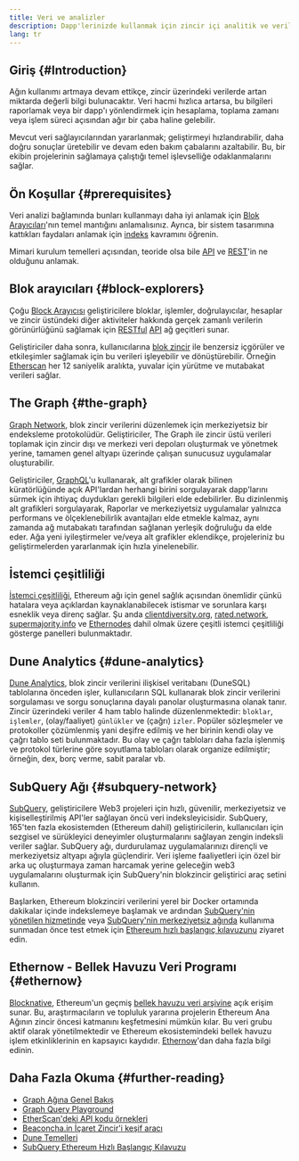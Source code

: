 ```yaml
---
title: Veri ve analizler
description: Dapp'lerinizde kullanmak için zincir içi analitik ve veriler nasıl elde edilir
lang: tr
---
```


## Giriş {#Introduction}

Ağın kullanımı artmaya devam ettikçe, zincir üzerindeki verilerde artan miktarda değerli bilgi bulunacaktır. Veri hacmi hızlıca artarsa, bu bilgileri raporlamak veya bir dapp'ı yönlendirmek için hesaplama, toplama zamanı veya işlem süreci açısından ağır bir çaba haline gelebilir.

Mevcut veri sağlayıcılarından yararlanmak; geliştirmeyi hızlandırabilir, daha doğru sonuçlar üretebilir ve devam eden bakım çabalarını azaltabilir. Bu, bir ekibin projelerinin sağlamaya çalıştığı temel işlevselliğe odaklanmalarını sağlar.

## Ön Koşullar {#prerequisites}

Veri analizi bağlamında bunları kullanmayı daha iyi anlamak için [Blok Arayıcıları](/developers/docs/data-and-analytics/block-explorers/)'nın temel mantığını anlamalısınız. Ayrıca, bir sistem tasarımına kattıkları faydaları anlamak için [indeks](/glossary/#index) kavramını öğrenin.

Mimari kurulum temelleri açısından, teoride olsa bile [API](https://www.wikipedia.org/wiki/API) ve [REST](https://www.wikipedia.org/wiki/Representational_state_transfer)'in ne olduğunu anlamak.

## Blok arayıcıları {#block-explorers}

Çoğu [Block Arayıcısı](/developers/docs/data-and-analytics/block-explorers/) geliştiricilere bloklar, işlemler, doğrulayıcılar, hesaplar ve zincir üstündeki diğer aktiviteler hakkında gerçek zamanlı verilerin görünürlüğünü sağlamak için [RESTful](https://www.wikipedia.org/wiki/Representational_state_transfer) [API](https://www.wikipedia.org/wiki/API) ağ geçitleri sunar.

Geliştiriciler daha sonra, kullanıcılarına [blok zincir](/glossary/#blockchain) ile benzersiz içgörüler ve etkileşimler sağlamak için bu verileri işleyebilir ve dönüştürebilir. Örneğin [Etherscan](https://etherscan.io) her 12 saniyelik aralıkta, yuvalar için yürütme ve mutabakat verileri sağlar.

## The Graph {#the-graph}

[Graph Network](https://thegraph.com/), blok zincir verilerini düzenlemek için merkeziyetsiz bir endeksleme protokolüdür. Geliştiriciler, The Graph ile zincir üstü verileri toplamak için zincir dışı ve merkezi veri depoları oluşturmak ve yönetmek yerine, tamamen genel altyapı üzerinde çalışan sunucusuz uygulamalar oluşturabilir.

Geliştiriciler, [GraphQL](https://graphql.org/)'u kullanarak, alt grafikler olarak bilinen küratörlüğünde açık API'lardan herhangi birini sorgulayarak dapp'larını sürmek için ihtiyaç duydukları gerekli bilgileri elde edebilirler. Bu dizinlenmiş alt grafikleri sorgulayarak, Raporlar ve merkeziyetsiz uygulamalar yalnızca performans ve ölçeklenebilirlik avantajları elde etmekle kalmaz, aynı zamanda ağ mutabakatı tarafından sağlanan yerleşik doğruluğu da elde eder. Ağa yeni iyileştirmeler ve/veya alt grafikler eklendikçe, projeleriniz bu geliştirmelerden yararlanmak için hızla yinelenebilir.

## İstemci çeşitliliği

[İstemci çeşitliliği](/developers/docs/nodes-and-clients/client-diversity/), Ethereum ağı için genel sağlık açısından önemlidir çünkü hatalara veya açıklardan kaynaklanabilecek istismar ve sorunlara karşı esneklik veya direnç sağlar. Şu anda [clientdiversity.org](https://clientdiversity.org/), [rated.network](https://www.rated.network), [supermajority.info](https://supermajority.info//) ve [Ethernodes](https://ethernodes.org/) dahil olmak üzere çeşitli istemci çeşitliliği gösterge panelleri bulunmaktadır.

## Dune Analytics {#dune-analytics}

[Dune Analytics](https://dune.com/), blok zincir verilerini ilişkisel veritabanı (DuneSQL) tablolarına önceden işler, kullanıcıların SQL kullanarak blok zincir verilerini sorgulaması ve sorgu sonuçlarına dayalı panolar oluşturmasına olanak tanır. Zincir üzerindeki veriler 4 ham tablo halinde düzenlenmektedir: `bloklar`, `işlemler`, (olay/faaliyet) `günlükler` ve (çağrı) `izler`. Popüler sözleşmeler ve protokoller çözümlenmiş yani deşifre edilmiş ve her birinin kendi olay ve çağrı tablo seti bulunmaktadır. Bu olay ve çağrı tabloları daha fazla işlenmiş ve protokol türlerine göre soyutlama tabloları olarak organize edilmiştir; örneğin, dex, borç verme, sabit paralar vb.

## SubQuery Ağı {#subquery-network}

[SubQuery](https://subquery.network/), geliştiricilere Web3 projeleri için hızlı, güvenilir, merkeziyetsiz ve kişiselleştirilmiş API'ler sağlayan öncü veri indeksleyicisidir. SubQuery, 165'ten fazla ekosistemden (Ethereum dahil) geliştiricilerin, kullanıcıları için sezgisel ve sürükleyici deneyimler oluşturmalarını sağlayan zengin indeksli veriler sağlar. SubQuery ağı, durdurulamaz uygulamalarınızı dirençli ve merkeziyetsiz altyapı ağıyla güçlendirir. Veri işleme faaliyetleri için özel bir arka uç oluşturmaya zaman harcamak yerine geleceğin web3 uygulamalarını oluşturmak için SubQuery'nin blokzincir geliştirici araç setini kullanın.

Başlarken, Ethereum blokzinciri verilerini yerel bir Docker ortamında dakikalar içinde indekslemeye başlamak ve ardından [SubQuery'nin yönetilen hizmetinde](https://managedservice.subquery.network/) veya [SubQuery'nin merkeziyetsiz ağında](https://app.subquery.network/dashboard) kullanıma sunmadan önce test etmek için [Ethereum hızlı başlangıç ​​kılavuzunu](https://academy.subquery.network/quickstart/quickstart_chains/ethereum-gravatar.html) ziyaret edin.

## Ethernow - Bellek Havuzu Veri Programı {#ethernow}
[Blocknative](https://www.blocknative.com/), Ethereum'un geçmiş [bellek havuzu veri arşivine](https://www.ethernow.xyz/mempool-data-archive) açık erişim sunar. Bu, araştırmacıların ve topluluk yararına projelerin Ethereum Ana Ağının zincir öncesi katmanını keşfetmesini mümkün kılar. Bu veri grubu aktif olarak yönetilmektedir ve Ethereum ekosistemindeki bellek havuzu işlem etkinliklerinin en kapsayıcı kaydıdır. [Ethernow](https://www.ethernow.xyz/)'dan daha fazla bilgi edinin.

## Daha Fazla Okuma {#further-reading}

- [Graph Ağına Genel Bakış](https://thegraph.com/docs/en/about/network/)
- [Graph Query Playground](https://thegraph.com/explorer/subgraph/graphprotocol/graph-network-mainnet?version=current)
- [EtherScan'deki API kodu örnekleri](https://etherscan.io/apis#contracts)
- [Beaconcha.in İçaret Zincir'i keşif aracı](https://beaconcha.in)
- [Dune Temelleri](https://docs.dune.com/#dune-basics)
- [SubQuery Ethereum Hızlı Başlangıç Kılavuzu](https://academy.subquery.network/indexer/quickstart/quickstart_chains/ethereum-gravatar.html)
